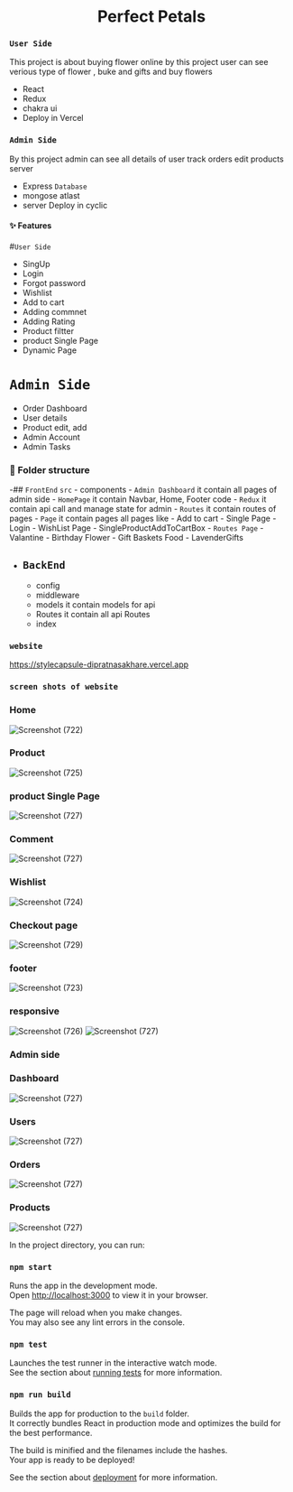 <h1 align="center" id="title">Perfect Petals</h1>

 ### `User Side`
 This project is about buying flower online by this project user can see verious type of flower , buke and gifts and buy flowers
  - React
  - Redux
  - chakra ui
  - Deploy in Vercel
 ### `Admin Side`
 By this project admin can see all details of user track orders edit products 
  server
  - Express
  `Database`
  - mongose atlast
  - server Deploy in cyclic

 #### ✨ Features
  #`User Side`
 - SingUp 
 - Login
 - Forgot password
 - Wishlist
 - Add to cart
 - Adding commnet
 - Adding Rating
 - Product filtter
 - product Single Page
 - Dynamic Page
 # `Admin Side`
 - Order Dashboard
 - User details
 - Product edit, add
 - Admin Account 
 - Admin Tasks

  ### 📁 Folder structure
   
  -## `FrontEnd`
    `src`
    -  components
     - `Admin Dashboard` it contain all pages of admin side
     - `HomePage` it contain Navbar, Home, Footer code
     - `Redux` it contain api call and manage state for admin
     - `Routes` it contain routes of pages
     - `Page` it contain pages all pages like 
        - Add to cart
        - Single Page
        - Login
        - WishList Page
        - SingleProductAddToCartBox
        - `Routes Page`
           -  Valantine
           -  Birthday Flower
           -  Gift Baskets Food
           - LavenderGifts
  - ##  `BackEnd`
    - config
    - middleware
    - models it contain models for api 
    - Routes it contain all api Routes
    - index

 

### `website`
https://stylecapsule-dipratnasakhare.vercel.app


### `screen shots of website`

### Home 
![Screenshot (722)](https://raw.githubusercontent.com/dipratnasakhare/test/main/perfect%20petals/Screenshot%20(722).png)

### Product
![Screenshot (725)](https://raw.githubusercontent.com/dipratnasakhare/test/main/perfect%20petals/Screenshot%20(725).png)

### product Single Page 
![Screenshot (727)](https://raw.githubusercontent.com/dipratnasakhare/test/main/perfect%20petals/Screenshot%20(734).png)

### Comment 
![Screenshot (727)](https://raw.githubusercontent.com/dipratnasakhare/test/main/perfect%20petals/Screenshot%20(735).png)


### Wishlist
![Screenshot (724)](https://raw.githubusercontent.com/dipratnasakhare/test/main/perfect%20petals/Screenshot%20(728).png)

### Checkout page
![Screenshot (729)](https://raw.githubusercontent.com/dipratnasakhare/test/main/perfect%20petals/Screenshot%20(729).png)

### footer
![Screenshot (723)](https://raw.githubusercontent.com/dipratnasakhare/test/main/perfect%20petals/Screenshot%20(723).png)

### responsive
![Screenshot (726)](https://raw.githubusercontent.com/dipratnasakhare/test/main/perfect%20petals/Screenshot%20(726).png)
![Screenshot (727)](https://raw.githubusercontent.com/dipratnasakhare/test/main/perfect%20petals/Screenshot%20(727).png)


### Admin side
### Dashboard
![Screenshot (727)](https://raw.githubusercontent.com/dipratnasakhare/test/main/perfect%20petals/Screenshot%20(730).png)
### Users
![Screenshot (727)](https://raw.githubusercontent.com/dipratnasakhare/test/main/perfect%20petals/Screenshot%20(731).png)
### Orders
![Screenshot (727)](https://raw.githubusercontent.com/dipratnasakhare/test/main/perfect%20petals/Screenshot%20(732).png)
### Products
![Screenshot (727)](https://raw.githubusercontent.com/dipratnasakhare/test/main/perfect%20petals/Screenshot%20(733).png)


In the project directory, you can run:

### `npm start`

Runs the app in the development mode.\
Open [http://localhost:3000](http://localhost:3000) to view it in your browser.

The page will reload when you make changes.\
You may also see any lint errors in the console.

### `npm test`

Launches the test runner in the interactive watch mode.\
See the section about [running tests](https://facebook.github.io/create-react-app/docs/running-tests) for more information.

### `npm run build`

Builds the app for production to the `build` folder.\
It correctly bundles React in production mode and optimizes the build for the best performance.

The build is minified and the filenames include the hashes.\
Your app is ready to be deployed!

See the section about [deployment](https://facebook.github.io/create-react-app/docs/deployment) for more information.




